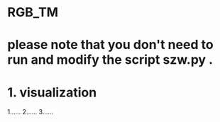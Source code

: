 # RGB_TM

# please note that you don't need to run and modify the script szw.py .

# 1. visualization
1......
2......
3......